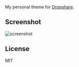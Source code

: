 My personal theme for [Dropshare](http://getdropsha.re).

## Screenshot
![screenshot](screenshot.png)

## License
MIT
